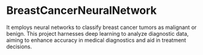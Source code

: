 # BreastCancerNeuralNetwork
It employs neural networks to classify breast cancer tumors as malignant or benign. This project harnesses deep learning to analyze diagnostic data, aiming to enhance accuracy in medical diagnostics and aid in treatment decisions.
